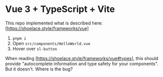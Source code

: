 # Vue 3 + TypeScript + Vite

This repo implemented what is described here: [https://shoelace.style/frameworks/vue]

1. `pnpm i`
2. Open `src/components/HelloWorld.vue`
3. Hover over `sl-button`

When reading [https://shoelace.style/frameworks/vue#types], this should provide "autocomplete information and type safety for your components". But it doesn't. Where is the bug?
